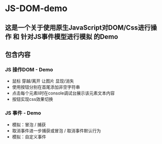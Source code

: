# JS-DOM-demo
## 这是一个关于使用原生JavaScript对DOM/Css进行操作 和 针对JS事件模型进行模拟 的Demo
## 包含内容
 ### JS 操作DOM - Demo 
 - 鼠标 穿越/离开 让图片 显现/消失
 - 使用按钮分别在首尾添加非空字符串
 - 点击每个元素li时在console调试台展示该元素文本内容
 - 按钮实现css效果切换
 
 ### JS 事件 - Demo
 - 模拟：冒泡 / 捕获
 - 取消事件进一步捕获或冒泡 / 取消事件默认行为
 - 模拟：自定义事件
